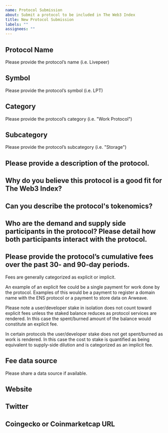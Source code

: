 ```yaml
---
name: Protocol Submission
about: Submit a protocol to be included in The Web3 Index
title: New Protocol Submission
labels: ""
assignees: ""
---
```


## Protocol Name

Please provide the protocol’s name (i.e. Livepeer)

## Symbol

Please provide the protocol’s symbol (i.e. LPT)

## Category

Please provide the protocol’s category (i.e. "Work Protocol")

## Subcategory

Please provide the protocol’s subcategory (i.e. "Storage")

## Please provide a description of the protocol. 

## Why do you believe this protocol is a good fit for The Web3 Index?

## Can you describe the protocol's tokenomics?

## Who are the demand and supply side participants in the protocol? Please detail how both participants interact with the protocol.

## Please provide the protocol’s cumulative fees over the past 30- and 90-day periods.

Fees are generally categorized as explicit or implicit.

An example of an explicit fee could be a single payment for work done by the protocol. Examples of this would be a payment to register a domain name with the ENS protocol or a payment to store data on Arweave. 

Please note a user/developer stake in isolation does not count toward explicit fees unless the staked balance reduces as protocol services are rendered. In this case the spent/burned amount of the balance would constitute an explicit fee. 

In certain protocols the user/developer stake does not get spent/burned as work is rendered. In this case the cost to stake is quantified as being equivalent to supply-side dilution and is categorized as an implicit fee.

## Fee data source
Please share a data source if available.


## Website

## Twitter

## Coingecko or Coinmarketcap URL
